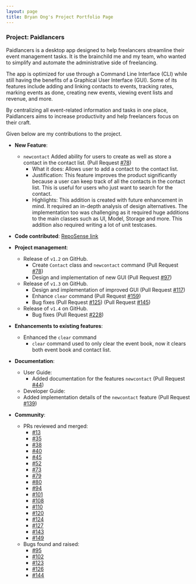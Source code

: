 ```yaml
---
layout: page
title: Bryan Ong's Project Portfolio Page
---
```


### Project: Paidlancers

Paidlancers is a desktop app designed to help freelancers streamline their event management tasks. It is the brainchild me and my team, who wanted to simplify and automate the administrative side of freelancing.

The app is optimized for use through a Command Line Interface (CLI) while still having the benefits of a Graphical User Interface (GUI). Some of its features include adding and linking contacts to events, tracking rates, marking events as done, creating new events, viewing event lists and revenue, and more.

By centralizing all event-related information and tasks in one place, Paidlancers aims to increase productivity and help freelancers focus on their craft.

Given below are my contributions to the project.

* **New Feature**:
  * `newcontact` Added ability for users to create as well as store a contact in the contact list. (Pull Request [#78](https://github.com/AY2223S2-CS2103T-T11-3/tp/pull/78))
    * What it does: Allows user to add a contact to the contact list.
    * Justification: This feature improves the product significantly because a user can keep track of all the contacts in the contact list. This is useful for users who just want to search for the contact.
    * Highlights: This addition is created with future enhancement in mind. It required an in-depth analysis of design alternatives. The implementation too was challenging as it required huge additions to the main classes such as UI, Model, Storage and more. This addition also required writing a lot of unit testcases.


* **Code contributed**: [RepoSense link](https://nus-cs2103-ay2223s2.github.io/tp-dashboard/?search=bryansendeavour&sort=groupTitle&sortWithin=title&timeframe=commit&mergegroup=&groupSelect=groupByRepos&breakdown=true&checkedFileTypes=docs~functional-code~test-code~other&since=2023-02-17)


* **Project management**:
  * Release of `v1.2` on GitHub.
    * Create `Contact` class and `newcontact` command (Pull Request [#78](https://github.com/AY2223S2-CS2103T-T11-3/tp/pull/78))
    * Design and implementation of new GUI (Pull Request [#97](https://github.com/AY2223S2-CS2103T-T11-3/tp/pull/97))
  * Release of `v1.3` on GitHub.
    * Design and implementation of improved GUI (Pull Request [#117](https://github.com/AY2223S2-CS2103T-T11-3/tp/pull/117))
    * Enhance `clear` command (Pull Request [#159](https://github.com/AY2223S2-CS2103T-T11-3/tp/pull/159))
    * Bug fixes (Pull Request [#125](https://github.com/AY2223S2-CS2103T-T11-3/tp/pull/125)) (Pull Request [#145](https://github.com/AY2223S2-CS2103T-T11-3/tp/pull/145)) 
  * Release of `v1.4` on GitHub.
    * Bug fixes (Pull Request [#228](https://github.com/AY2223S2-CS2103T-T11-3/tp/pull/228))
  

* **Enhancements to existing features**:
  * Enhanced the `clear` command
    * `clear` command used to only clear the event book, now it clears both event book and contact list.


* **Documentation**:
  * User Guide:
    * Added documentation for the features `newcontact` (Pull Request [#44](https://github.com/AY2223S2-CS2103T-T11-3/tp/pull/44))
  * Developer Guide:
  * Added implementation details of the `newcontact` feature (Pull Request [#139](https://github.com/AY2223S2-CS2103T-T11-3/tp/pull/139))


* **Community**:
  * PRs reviewed and merged:
    * [#13](https://github.com/AY2223S2-CS2103T-T11-3/tp/pull/13)
    * [#35](https://github.com/AY2223S2-CS2103T-T11-3/tp/pull/35)
    * [#38](https://github.com/AY2223S2-CS2103T-T11-3/tp/pull/38)
    * [#40](https://github.com/AY2223S2-CS2103T-T11-3/tp/pull/40)
    * [#45](https://github.com/AY2223S2-CS2103T-T11-3/tp/pull/45)
    * [#52](https://github.com/AY2223S2-CS2103T-T11-3/tp/pull/52)
    * [#73](https://github.com/AY2223S2-CS2103T-T11-3/tp/pull/73)
    * [#79](https://github.com/AY2223S2-CS2103T-T11-3/tp/pull/79)
    * [#80](https://github.com/AY2223S2-CS2103T-T11-3/tp/pull/80)
    * [#94](https://github.com/AY2223S2-CS2103T-T11-3/tp/pull/94)
    * [#101](https://github.com/AY2223S2-CS2103T-T11-3/tp/pull/101)
    * [#108](https://github.com/AY2223S2-CS2103T-T11-3/tp/pull/108)
    * [#110](https://github.com/AY2223S2-CS2103T-T11-3/tp/pull/110)
    * [#120](https://github.com/AY2223S2-CS2103T-T11-3/tp/pull/120)
    * [#124](https://github.com/AY2223S2-CS2103T-T11-3/tp/pull/124)
    * [#127](https://github.com/AY2223S2-CS2103T-T11-3/tp/pull/127)
    * [#143](https://github.com/AY2223S2-CS2103T-T11-3/tp/pull/143)
    * [#149](https://github.com/AY2223S2-CS2103T-T11-3/tp/pull/149)
  * Bugs found and raised:
    * [#95](https://github.com/AY2223S2-CS2103T-T11-3/tp/issues/95)
    * [#102](https://github.com/AY2223S2-CS2103T-T11-3/tp/issues/102)
    * [#123](https://github.com/AY2223S2-CS2103T-T11-3/tp/issues/123)
    * [#126](https://github.com/AY2223S2-CS2103T-T11-3/tp/issues/126)
    * [#144](https://github.com/AY2223S2-CS2103T-T11-3/tp/issues/144)

